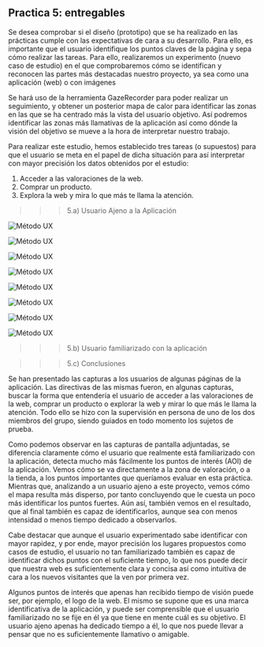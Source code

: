 ## Practica 5: entregables 

Se desea comprobar si el diseño (prototipo) que se ha realizado en las prácticas cumple con las
expectativas de cara a su desarrollo. Para ello, es importante que el usuario identifique los puntos claves de la página y sepa cómo realizar las tareas. Para ello, realizaremos un experimento (nuevo caso de estudio) en el que comprobaremos cómo se identifican y reconocen las partes más destacadas nuestro proyecto, ya sea como una aplicación (web) o con imágenes

Se hará uso de la herramienta GazeRecorder para poder realizar un seguimiento, y obtener un posterior mapa de calor para identificar las zonas en las que se ha centrado más la vista del usuario objetivo. Así podremos identificar las zonas más llamativas de la aplicación así como dónde la visión del objetivo se mueve a la hora de interpretar nuestro trabajo.

Para realizar este estudio, hemos establecido tres tareas (o supuestos) para que el usuario se meta en el papel de dicha situación para así interpretar con mayor precisión los datos obtenidos por el estudio:

1. Acceder a las valoraciones de la web.
2. Comprar un producto.
3. Explora la web y mira lo que más te llama la atención.


>>> 5.a) Usuario Ajeno a la Aplicación

![Método UX](img/S1.png)

![Método UX](img/S2.png)

![Método UX](img/S3.png)

![Método UX](img/S4.png)

![Método UX](img/S5.png)

![Método UX](img/S6.png)

![Método UX](img/s7.png)

![Método UX](img/s8.png)

>>> 5.b) Usuario familiarizado con la aplicación


>>> 5.c) Conclusiones

Se han presentado las capturas a los usuarios de algunas páginas de la aplicación. Las directivas de las mismas fueron, en algunas capturas, buscar la forma que entendería el usuario de acceder a las valoraciones de la web, comprar un producto o explorar la web y mirar lo que más le llama la atención. Todo ello se hizo con la supervisión en persona de uno de los dos miembros del grupo, siendo guiados en todo momento los sujetos de prueba.

Como podemos observar en las capturas de pantalla adjuntadas, se diferencia claramente cómo el usuario que realmente está familiarizado con la aplicación, detecta mucho más fácilmente los puntos de interés (AOI) de la aplicación. Vemos cómo se va directamente a la zona de valoración, o a la tienda, a los puntos importantes que queríamos evaluar en esta práctica. Mientras que, analizando a un usuario ajeno a este proyecto, vemos cómo el mapa resulta más disperso, por tanto concluyendo que le cuesta un poco más identificar los puntos fuertes. Aún así, también vemos en el resultado, que al final también es capaz de identificarlos, aunque sea con menos intensidad o menos tiempo dedicado a observarlos.

Cabe destacar que aunque el usuario experimentado sabe identificar con mayor rapidez, y por ende, mayor precisión los lugares propuestos como casos de estudio, el usuario no tan familiarizado también es capaz de identificar dichos puntos con el suficiente tiempo, lo que nos puede decir que nuestra web es suficientemente clara y concisa así como intuitiva de cara a los nuevos visitantes que la ven por primera vez.

Algunos puntos de interés que apenas han recibido tiempo de visión puede ser, por ejemplo, el logo de la web. El mismo se supone que es una marca identificativa de la aplicación, y puede ser comprensible que el usuario familiarizado no se fije en él ya que tiene en mente cuál es su objetivo. El usuario ajeno apenas ha dedicado tiempo a él, lo que nos puede llevar a pensar que no es suficientemente llamativo o amigable.
